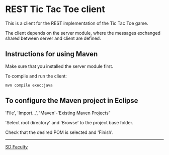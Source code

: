 # REST Tic Tac Toe client

This is a client for the REST implementation of the Tic Tac Toe game.

The client depends on the server module, 
where the messages exchanged shared between server and client are defined.

## Instructions for using Maven

Make sure that you installed the server module first.

To compile and run the client:

```
mvn compile exec:java
```


## To configure the Maven project in Eclipse

'File', 'Import...', 'Maven'-'Existing Maven Projects'

'Select root directory' and 'Browse' to the project base folder.

Check that the desired POM is selected and 'Finish'.


----

[SD Faculty](mailto:leic-sod@disciplinas.tecnico.ulisboa.pt)
